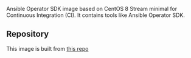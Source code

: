 Ansible Operator SDK image based on CentOS 8 Stream minimal for Continuous Integration (CI). It contains tools like Ansible Operator SDK.

## Repository
This image is built from [this repo](https://github.com/krestomatio/container_builder/tree/master/ci/ansible-operator-ci)
